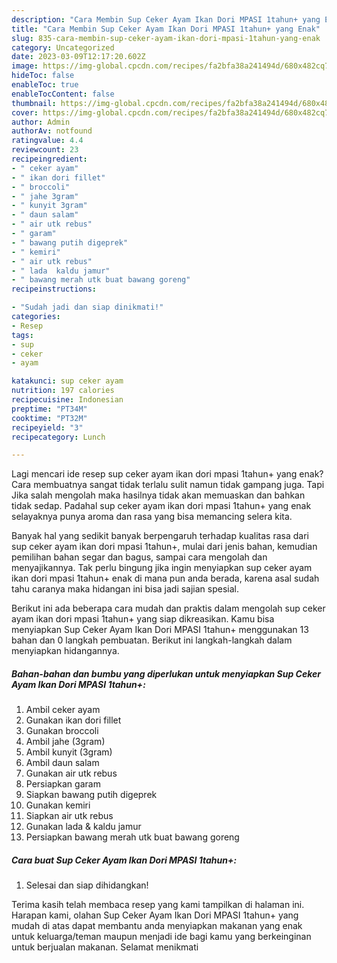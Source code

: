 ```yaml
---
description: "Cara Membin Sup Ceker Ayam Ikan Dori MPASI 1tahun+ yang Enak"
title: "Cara Membin Sup Ceker Ayam Ikan Dori MPASI 1tahun+ yang Enak"
slug: 835-cara-membin-sup-ceker-ayam-ikan-dori-mpasi-1tahun-yang-enak
category: Uncategorized
date: 2023-03-09T12:17:20.602Z
image: https://img-global.cpcdn.com/recipes/fa2bfa38a241494d/680x482cq70/sup-ceker-ayam-ikan-dori-mpasi-1tahun-foto-resep-utama.jpg
hideToc: false
enableToc: true
enableTocContent: false
thumbnail: https://img-global.cpcdn.com/recipes/fa2bfa38a241494d/680x482cq70/sup-ceker-ayam-ikan-dori-mpasi-1tahun-foto-resep-utama.jpg
cover: https://img-global.cpcdn.com/recipes/fa2bfa38a241494d/680x482cq70/sup-ceker-ayam-ikan-dori-mpasi-1tahun-foto-resep-utama.jpg
author: Admin
authorAv: notfound
ratingvalue: 4.4
reviewcount: 23
recipeingredient:
- " ceker ayam"
- " ikan dori fillet"
- " broccoli"
- " jahe 3gram"
- " kunyit 3gram"
- " daun salam"
- " air utk rebus"
- " garam"
- " bawang putih digeprek"
- " kemiri"
- " air utk rebus"
- " lada  kaldu jamur"
- " bawang merah utk buat bawang goreng"
recipeinstructions:

- "Sudah jadi dan siap dinikmati!"
categories:
- Resep
tags:
- sup
- ceker
- ayam

katakunci: sup ceker ayam 
nutrition: 197 calories
recipecuisine: Indonesian
preptime: "PT34M"
cooktime: "PT32M"
recipeyield: "3"
recipecategory: Lunch

---
```



Lagi mencari ide resep sup ceker ayam ikan dori mpasi 1tahun+ yang enak? Cara membuatnya sangat tidak terlalu sulit namun tidak gampang juga. Tapi Jika salah mengolah maka hasilnya tidak akan memuaskan dan bahkan tidak sedap. Padahal sup ceker ayam ikan dori mpasi 1tahun+ yang enak selayaknya punya aroma dan rasa yang bisa memancing selera kita.


Banyak hal yang sedikit banyak berpengaruh terhadap kualitas rasa dari sup ceker ayam ikan dori mpasi 1tahun+, mulai dari jenis bahan, kemudian pemilihan bahan segar dan bagus, sampai cara mengolah dan menyajikannya. Tak perlu bingung jika ingin menyiapkan sup ceker ayam ikan dori mpasi 1tahun+ enak di mana pun anda berada, karena asal sudah tahu caranya maka hidangan ini bisa jadi sajian spesial.




Berikut ini ada beberapa cara mudah dan praktis dalam mengolah sup ceker ayam ikan dori mpasi 1tahun+ yang siap dikreasikan. Kamu bisa menyiapkan Sup Ceker Ayam Ikan Dori MPASI 1tahun+ menggunakan 13 bahan dan 0 langkah pembuatan. Berikut ini langkah-langkah dalam menyiapkan hidangannya.

<!--inarticleads1-->

##### Bahan-bahan dan bumbu yang diperlukan untuk menyiapkan Sup Ceker Ayam Ikan Dori MPASI 1tahun+:

1. Ambil  ceker ayam
1. Gunakan  ikan dori fillet
1. Gunakan  broccoli
1. Ambil  jahe (3gram)
1. Ambil  kunyit (3gram)
1. Ambil  daun salam
1. Gunakan  air utk rebus
1. Persiapkan  garam
1. Siapkan  bawang putih digeprek
1. Gunakan  kemiri
1. Siapkan  air utk rebus
1. Gunakan  lada &amp; kaldu jamur
1. Persiapkan  bawang merah utk buat bawang goreng




<!--inarticleads2-->

##### Cara buat Sup Ceker Ayam Ikan Dori MPASI 1tahun+:


1. Selesai dan siap dihidangkan!



Terima kasih telah membaca resep yang kami tampilkan di halaman ini. Harapan kami, olahan Sup Ceker Ayam Ikan Dori MPASI 1tahun+ yang mudah di atas dapat membantu anda menyiapkan makanan yang enak untuk keluarga/teman maupun menjadi ide bagi kamu yang berkeinginan untuk berjualan makanan. Selamat menikmati
